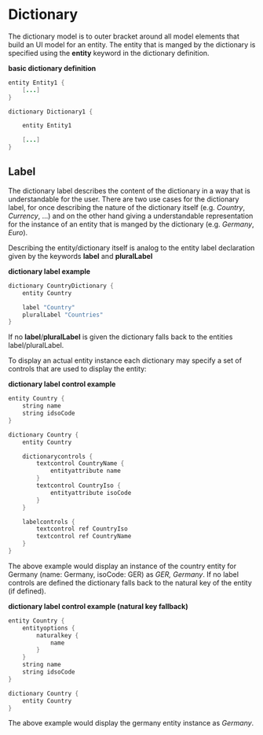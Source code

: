 # Dictionary

The dictionary model is to outer bracket around all model elements that build an UI model for an entity.
The entity that is manged by the dictionary is specified using the **entity** keyword in the dictionary definition.

**basic dictionary definition**
```java
entity Entity1 {
    [...]
}

dictionary Dictionary1 {

    entity Entity1

    [...]
}
```


## Label

The dictionary label describes the content of the dictionary in a way that is understandable for the user. There are two use cases for the dictionary label, for once describing the nature of the dictionary itself (e.g. *Country*, *Currency*, ...) and on the other hand giving a understandable representation for the instance of an entity that is manged by the dictionary (e.g. *Germany*, *Euro*).

Describing the entity/dictionary itself is analog to the entity label declaration given by the keywords **label** and **pluralLabel**

**dictionary label example**
```java
dictionary CountryDictionary {
    entity Country

    label "Country"
    pluralLabel "Countries"
}

```
If no **label**/**pluralLabel** is given the dictionary falls back to the entities label/pluralLabel.

To display an actual entity instance each dictionary may specify a set of controls that are used to display the entity:

**dictionary label control example**
```java
entity Country {
    string name
    string idsoCode
}

dictionary Country {
    entity Country

    dictionarycontrols {
		textcontrol CountryName {
			entityattribute name
		}
		textcontrol CountryIso {
			entityattribute isoCode
		}
    }

    labelcontrols {
		textcontrol ref CountryIso
		textcontrol ref CountryName
    }
}
```

The above example would display an instance of the country entity for Germany (name: Germany, isoCode: GER) as *GER, Germany*.
If no label controls are defined the dictionary falls back to the natural key of the entity (if defined).

**dictionary label control example (natural key fallback)**
```java
entity Country {
    entityoptions {
        naturalkey {
            name
        }
    }
    string name
    string idsoCode
}

dictionary Country {
    entity Country
}

```
The above example would display the germany entity instance as *Germany*.
